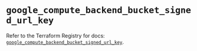 # `google_compute_backend_bucket_signed_url_key`

Refer to the Terraform Registry for docs: [`google_compute_backend_bucket_signed_url_key`](https://registry.terraform.io/providers/hashicorp/google/5.15.0/docs/resources/compute_backend_bucket_signed_url_key).
